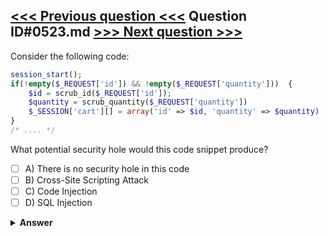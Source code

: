 [<<< Previous question <<<](0522.md)   Question ID#0523.md   [>>> Next question >>>](0524.md)
---

Consider the following code:

```php
session_start();    
if(!empty($_REQUEST['id']) && !empty($_REQUEST['quantity']))  {
    $id = scrub_id($_REQUEST['id']);
    $quantity = scrub_quantity($_REQUEST['quantity'])
    $_SESSION['cart'][] = array('id' => $id, 'quantity' => $quantity)
}
/* .... */
```
What potential security hole would this code snippet produce?

- [ ] A) There is no security hole in this code
- [ ] B) Cross-Site Scripting Attack
- [ ] C) Code Injection
- [ ] D) SQL Injection

<details><summary><b>Answer</b></summary>
<p>
  Answer: <strong>A</strong>
</p>
</details>
